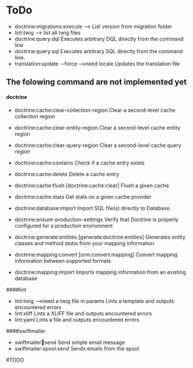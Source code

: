 ToDo
===

- doctrine:migrations:execute --> List version from migration folder
- lint:twig --> list all twig files
- doctrine:query:dql                      Executes arbitrary DQL directly from the command line
- doctrine:query:sql                      Executes arbitrary SQL directly from the command line.
- translation:update --force -->need locale                      Updates the translation file


The folowing command are not implemented yet 
---

####  doctrine
- doctrine:cache:clear-collection-region  Clear a second-level cache collection region
- doctrine:cache:clear-entity-region      Clear a second-level cache entity region
- doctrine:cache:clear-query-region       Clear a second-level cache query region

- doctrine:cache:contains                 Check if a cache entry exists
- doctrine:cache:delete                   Delete a cache entry
- doctrine:cache:flush                    [doctrine:cache:clear] Flush a given cache
- doctrine:cache:stats                    Get stats on a given cache provider

- doctrine:database:import                Import SQL file(s) directly to Database.
- doctrine:ensure-production-settings     Verify that Doctrine is properly configured for a production environment

- doctrine:generate:entities              [generate:doctrine:entities] Generates entity classes and method stubs from your mapping information
- doctrine:mapping:convert                [orm:convert:mapping] Convert mapping information between supported formats
- doctrine:mapping:import                 Imports mapping information from an existing database

####lint
- lint:twig    -->need a twig file in params                            Lints a template and outputs encountered errors
- lint:xliff                              Lints a XLIFF file and outputs encountered errors
- lint:yaml                               Lints a file and outputs encountered errors

####swiftmailer
- swiftmailer:email:send                  Send simple email message
- swiftmailer:spool:send                  Sends emails from the spool




#TODO
